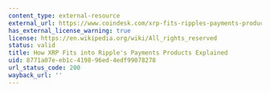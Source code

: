 ```yaml
---
content_type: external-resource
external_url: https://www.coindesk.com/xrp-fits-ripples-payments-products-explained
has_external_license_warning: true
license: https://en.wikipedia.org/wiki/All_rights_reserved
status: valid
title: How XRP Fits into Ripple's Payments Products Explained
uid: 8771a07e-eb1c-4198-96ed-4edf99078278
url_status_code: 200
wayback_url: ''
---
```

